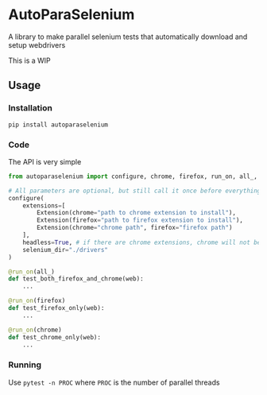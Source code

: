 # AutoParaSelenium

A library to make parallel selenium tests that automatically download and setup webdrivers

This is a WIP

## Usage

### Installation

```
pip install autoparaselenium
```

### Code

The API is very simple

```python
from autoparaselenium import configure, chrome, firefox, run_on, all_, Extension

# All parameters are optional, but still call it once before everything
configure(
    extensions=[
        Extension(chrome="path to chrome extension to install"),
        Extension(firefox="path to firefox extension to install"),
        Extension(chrome="chrome path", firefox="firefox path")
    ],
    headless=True, # if there are chrome extensions, chrome will not be headless as a selenium limitation
    selenium_dir="./drivers"
)

@run_on(all_)
def test_both_firefox_and_chrome(web):
    ...

@run_on(firefox)
def test_firefox_only(web):
    ...

@run_on(chrome)
def test_chrome_only(web):
    ...
```

### Running 

Use `pytest -n PROC` where `PROC` is the number of parallel threads
